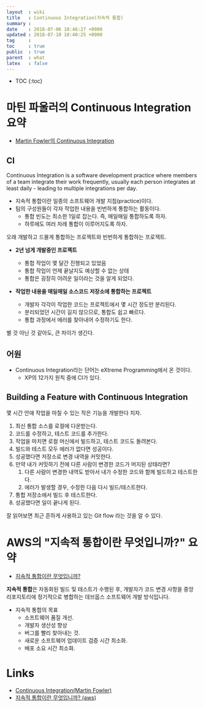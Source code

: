 ```yaml
---
layout  : wiki
title   : Continuous Integration(지속적 통합)
summary : 
date    : 2018-07-06 10:46:27 +0900
updated : 2018-07-10 18:40:25 +0900
tag     : 
toc     : true
public  : true
parent  : what
latex   : false
---
```

* TOC
{:toc}

# 마틴 파울러의 Continuous Integration 요약

* [Martin Fowler의 Continuous Integration](https://martinfowler.com/articles/continuousIntegration.html )

## CI

>
Continuous Integration is a software development practice where members of a team integrate their work frequently,
usually each person integrates at least daily - leading to multiple integrations per day.

* 지속적 통합이란 일종의 소프트웨어 개발 지침(practice)이다.
* 팀의 구성원들이 각자 작업한 내용을 빈번하게 통합하는 활동이다.
    * 통합 빈도는 최소한 1일로 잡는다. 즉, 매일매일 통합하도록 하자.
    * 하루에도 여러 차례 통합이 이루어지도록 하자.

오래 개발하고 드물게 통합하는 프로젝트와 빈번하게 통합하는 프로젝트.

* **2년 넘게 개발중인 프로젝트**
    * 통합 작업이 몇 달간 진행되고 있었음
    * 통합 작업이 언제 끝날지도 예상할 수 없는 상태
    * 통합은 굉장히 어려운 일이라는 것을 알게 되었다.

* **작업한 내용을 매일매일 소스코드 저장소에 통합하는 프로젝트**
    * 개발자 각각이 작업한 코드는 프로젝트에서 몇 시간 정도만 분리된다.
    * 분리되었던 시간이 길지 않으므로, 통합도 쉽고 빠르다.
    * 통합 과정에서 에러를 찾아내어 수정하기도 한다.

별 것 아닌 것 같아도, 큰 차이가 생긴다.

## 어원

* Continuous Integration라는 단어는 eXtreme Programming에서 온 것이다.
    * XP의 12가지 원칙 중에 CI가 있다.

## Building a Feature with Continuous Integration

몇 시간 안애 작업을 마칠 수 있는 작은 기능을 개발한다 치자.

1. 최신 통합 소스를 로컬에 다운받는다.
2. 코드를 수정하고, 테스트 코드를 추가한다.
3. 작업을 마치면 로컬 머신에서 빌드하고, 테스트 코드도 돌려본다.
4. 빌드와 테스트 모두 에러가 없다면 성공이다.
5. 성공했다면 저장소로 변경 내역을 커밋한다.
6. 만약 내가 커밋하기 전에 다른 사람이 변경한 코드가 머지된 상태라면?
    1. 다른 사람이 변경한 내역도 받아서 내가 수정한 코드와 함께 빌드하고 테스트한다.
    2. 에러가 발생할 경우, 수정한 다음 다시 빌드/테스트한다.
7. 통합 저장소에서 빌드 후 테스트한다.
8. 성공했다면 일이 끝나게 된다.

잘 읽어보면 최근 흔하게 사용하고 있는 Git flow 라는 것을 알 수 있다.


# AWS의 "지속적 통합이란 무엇입니까?" 요약

* [지속적 통합이란 무엇입니까?](https://aws.amazon.com/ko/devops/continuous-integration/ )

>
**지속적 통합**은 자동화된 빌드 및 테스트가 수행된 후,
개발자가 코드 변경 사항을 중앙 리포지토리에 정기적으로 병합하는 데브옵스 소프트웨어 개발 방식입니다.

* 지속적 통합의 목표
    * 소프트웨어 품질 개선.
    * 개발자 생산성 향상
    * 버그를 빨리 찾아내는 것.
    * 새로운 소프트웨어 업데이트 검증 시간 최소화.
    * 배포 소요 시간 최소화.



# Links

* [Continuous Integration(Martin Fowler)](https://martinfowler.com/articles/continuousIntegration.html )
* [지속적 통합이란 무엇입니까? (aws)](https://aws.amazon.com/ko/devops/continuous-integration/ )
